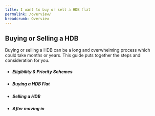 ```yaml
---
title: I want to buy or sell a HDB flat
permalink: /overview/
breadcrumb: Overview
---
```


## Buying or Selling a HDB 
Buying or selling a HDB can be a long and overwhelming process which could take months or years. This guide puts together the steps and consideration for you.

- ##### Eligibility & Priority Schemes
- ##### Buying a HDB Flat
- ##### Selling a HDB
- ##### After moving in
